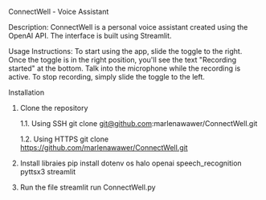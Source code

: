 ConnectWell - Voice Assistant

Description: ConnectWell is a personal voice assistant created using the OpenAI API. The interface is built using Streamlit.

Usage Instructions:
To start using the app, slide the toggle to the right. Once the toggle is in the right position, you'll see the text "Recording started" at the bottom. Talk into the microphone while the recording is active.
To stop recording, simply slide the toggle to the left.

Installation
1. Clone the repository
   
   1.1. Using SSH
   git clone git@github.com:marlenawawer/ConnectWell.git

   1.2. Using HTTPS
   git clone https://github.com/marlenawawer/ConnectWell.git

3. Install libraies
pip install dotenv os halo openai speech_recognition pyttsx3 streamlit

4. Run the file
streamlit run ConnectWell.py
